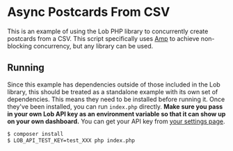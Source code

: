 # Async Postcards From CSV

This is an example of using the Lob PHP library to concurrently create
postcards from a CSV. This script specifically uses
[Amp](https://github.com/amphp/amp) to achieve non-blocking concurrency, but
any library can be used.

## Running

Since this example has dependencies outside of those included in the Lob
library, this should be treated as a standalone example with its own set of
dependencies. This means they need to be installed before running it. Once
they've been installed, you can run `index.php` directly. **Make sure you pass
in your own Lob API key as an environment variable so that it can show up on
your own dashboard.** You can get your API key from [your settings
page](https://dashboard.lob.com/#/settings/keys).

```sh
$ composer install
$ LOB_API_TEST_KEY=test_XXX php index.php
```
